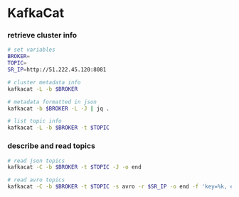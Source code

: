 # KafkaCat

### retrieve cluster info
```sh
# set variables
BROKER=
TOPIC=
SR_IP=http://51.222.45.120:8081

# cluster metadata info
kafkacat -L -b $BROKER

# metadata formatted in json
kafkacat -b $BROKER -L -J | jq .

# list topic info
kafkacat -L -b $BROKER -t $TOPIC
```

### describe and read topics
```sh
# read json topics
kafkacat -C -b $BROKER -t $TOPIC -J -o end

# read avro topics
kafkacat -C -b $BROKER -t $TOPIC -s avro -r $SR_IP -o end -f 'key=%k, event=%s, partition=%p, offset=%o, timestamp=%T, key_length=%K, value_length=%S \n'
```
